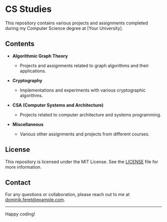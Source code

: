 # CS Studies

This repository contains various projects and assignments completed during my Computer Science degree at [Your University].

## Contents

- **Algorithmic Graph Theory**
  - Projects and assignments related to graph algorithms and their applications.

- **Cryptography**
  - Implementations and experiments with various cryptographic algorithms.

- **CSA (Computer Systems and Architecture)**
  - Projects related to computer architecture and systems programming.

- **Miscellaneous**
  - Various other assignments and projects from different courses.

## License

This repository is licensed under the MIT License. See the [LICENSE](LICENSE) file for more information.

## Contact

For any questions or collaboration, please reach out to me at [dominik.feret@example.com](mailto:dominik.feret@example.com).

---

Happy coding!